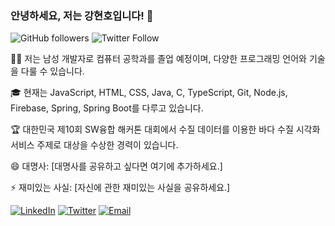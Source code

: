 ### 안녕하세요, 저는 강현호입니다! 👋

![GitHub followers](https://img.shields.io/github/followers/dragonone2?label=Follow&style=social)
![Twitter Follow](https://img.shields.io/twitter/follow/your_twitter_handle?style=social)

👨‍💻 저는 남성 개발자로 컴퓨터 공학과를 졸업 예정이며, 다양한 프로그래밍 언어와 기술을 다룰 수 있습니다.

🎓 현재는 JavaScript, HTML, CSS, Java, C, TypeScript, Git, Node.js, Firebase, Spring, Spring Boot를 다루고 있습니다.

🏆 대한민국 제10회 SW융합 해커톤 대회에서 수질 데이터를 이용한 바다 수질 시각화 서비스 주제로 대상을 수상한 경력이 있습니다.

😄 대명사: [대명사를 공유하고 싶다면 여기에 추가하세요.]

⚡ 재미있는 사실: [자신에 관한 재미있는 사실을 공유하세요.]

[![LinkedIn](https://img.shields.io/badge/LinkedIn-Connect-blue)](https://www.linkedin.com/in/your-linkedin-profile)
[![Twitter](https://img.shields.io/badge/Twitter-Follow-1da1f2)](https://twitter.com/your_twitter_handle)
[![Email](https://img.shields.io/badge/Email-Contact-green)](mailto:youremail@example.com)

<!--
**dragonone2/dragonone2** is a ✨ _special_ ✨ repository because its `README.md` (this file) appears on your GitHub profile.
-->

